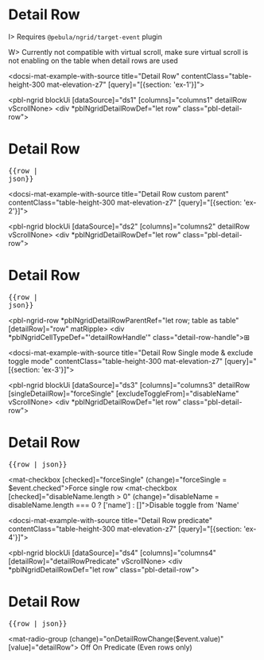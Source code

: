 # Detail Row

I> Requires `@pebula/ngrid/target-event` plugin

W> Currently not compatible with virtual scroll, make sure virtual scroll is not enabling on the table when detail rows are used

<docsi-mat-example-with-source title="Detail Row" contentClass="table-height-300 mat-elevation-z7" [query]="[{section: 'ex-1'}]">
  <!--@pebula-example:ex-1-->
  <pbl-ngrid blockUi [dataSource]="ds1" [columns]="columns1" detailRow vScrollNone>
    <div *pblNgridDetailRowDef="let row" class="pbl-detail-row">
      <div>
        <h1>Detail Row</h1>
        <pre>{{row | json}}</pre>
      </div>
    </div>
  </pbl-ngrid>
  <!--@pebula-example:ex-1-->
</docsi-mat-example-with-source>

<docsi-mat-example-with-source title="Detail Row custom parent" contentClass="table-height-300 mat-elevation-z7" [query]="[{section: 'ex-2'}]">
  <!--@pebula-example:ex-2-->
  <pbl-ngrid blockUi [dataSource]="ds2" [columns]="columns2" detailRow vScrollNone>
    <div *pblNgridDetailRowDef="let row" class="pbl-detail-row">
      <div>
        <h1>Detail Row</h1>
        <pre>{{row | json}}</pre>
      </div>
    </div>
    <pbl-ngrid-row *pblNgridDetailRowParentRef="let row; table as table" [detailRow]="row" matRipple></pbl-ngrid-row>
    <div *pblNgridCellTypeDef="'detailRowHandle'" class="detail-row-handle">⊞</div>
  </pbl-ngrid>
  <!--@pebula-example:ex-2-->
</docsi-mat-example-with-source>

<docsi-mat-example-with-source title="Detail Row Single mode & exclude toggle mode" contentClass="table-height-300 mat-elevation-z7" [query]="[{section: 'ex-3'}]">
  <!--@pebula-example:ex-3-->
  <pbl-ngrid blockUi [dataSource]="ds3" [columns]="columns3"
            detailRow [singleDetailRow]="forceSingle" [excludeToggleFrom]="disableName" vScrollNone>
    <div *pblNgridDetailRowDef="let row" class="pbl-detail-row">
      <div>
        <h1>Detail Row</h1>
        <pre>{{row | json}}</pre>
      </div>
    </div>
  </pbl-ngrid>
  <mat-checkbox [checked]="forceSingle" (change)="forceSingle = $event.checked">Force single row</mat-checkbox>
  <mat-checkbox [checked]="disableName.length > 0" (change)="disableName = disableName.length === 0 ? ['name'] : []">Disable toggle from 'Name'</mat-checkbox>
  <!--@pebula-example:ex-3-->
</docsi-mat-example-with-source>

<docsi-mat-example-with-source title="Detail Row predicate" contentClass="table-height-300 mat-elevation-z7" [query]="[{section: 'ex-4'}]">
  <!--@pebula-example:ex-4-->
  <pbl-ngrid blockUi [dataSource]="ds4" [columns]="columns4"
            [detailRow]="detailRowPredicate" vScrollNone>
    <div *pblNgridDetailRowDef="let row" class="pbl-detail-row">
      <div>
        <h1>Detail Row</h1>
        <pre>{{row | json}}</pre>
      </div>
    </div>
  </pbl-ngrid>
  <mat-radio-group (change)="onDetailRowChange($event.value)" [value]="detailRow">
    <mat-radio-button value="off">Off</mat-radio-button>
    <mat-radio-button value="on">On</mat-radio-button>
    <mat-radio-button value="predicate">Predicate (Even rows only)</mat-radio-button>
  </mat-radio-group>
  <!--@pebula-example:ex-4-->
</docsi-mat-example-with-source>
